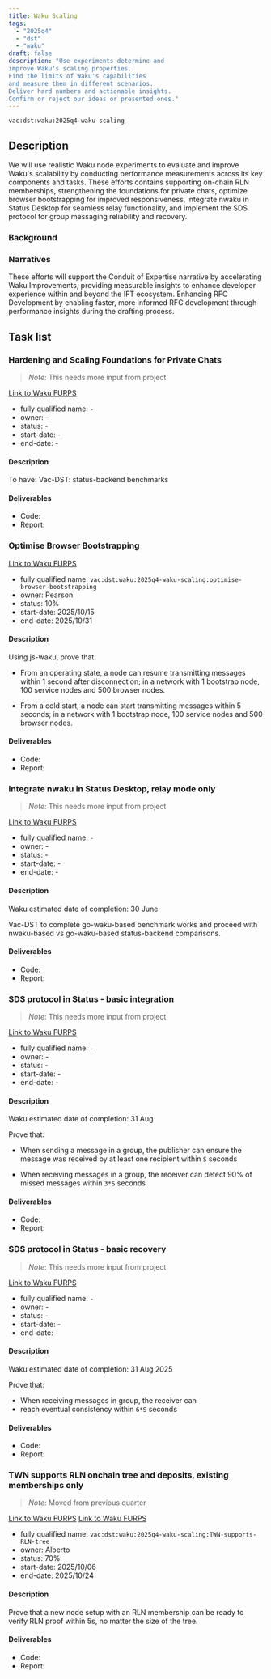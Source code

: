 ```yaml
---
title: Waku Scaling
tags:
  - "2025q4"
  - "dst"
  - "waku"
draft: false
description: "Use experiments determine and
improve Waku's scaling properties.
Find the limits of Waku's capabilities
and measure them in different scenarios.
Deliver hard numbers and actionable insights.
Confirm or reject our ideas or presented ones."
---
```


`vac:dst:waku:2025q4-waku-scaling`

## Description

We will use realistic Waku node experiments to evaluate
and improve Waku's scalability by conducting
performance measurements across its key components and tasks.
These efforts contains supporting on-chain RLN memberships,
strengthening the foundations for private chats, optimize 
browser bootstrapping for improved responsiveness, 
integrate nwaku in Status Desktop for seamless relay functionality,
and implement the SDS protocol for group messaging reliability and recovery.


### Background

### Narratives

These efforts will support the Conduit of Expertise narrative by
accelerating Waku Improvements,
providing measurable insights
to enhance developer experience
within and beyond the IFT ecosystem.
Enhancing RFC Development by enabling faster,
more informed RFC development
through performance insights during the drafting process.

## Task list


### Hardening and Scaling Foundations for Private Chats
> *Note*: This needs more input from project

[Link to Waku FURPS](https://github.com/waku-org/pm/blob/master/draft-roadmap/hardening_and_scaling_foundation_for_private_chat.md#hardening-and-scaling-foundations-for-private-chats)

* fully qualified name: `-`
* owner: -
* status: -
* start-date: -
* end-date: -

#### Description

To have: Vac-DST: status-backend benchmarks

#### Deliverables
- Code: 
- Report:


### Optimise Browser Bootstrapping

[Link to Waku FURPS](https://github.com/waku-org/pm/blob/master/draft-roadmap/improve_devex_api_twn_metrics_docs.md#optimise-browser-bootstrapping)

* fully qualified name: `vac:dst:waku:2025q4-waku-scaling:optimise-browser-bootstrapping`
* owner: Pearson
* status: 10%
* start-date: 2025/10/15
* end-date: 2025/10/31

#### Description

Using js-waku, prove that:
- From an operating state, a node can 
resume transmitting messages within 1 second 
after disconnection; in a network with 1 bootstrap node,
100 service nodes and 500 browser nodes.

- From a cold start, a node can start transmitting 
messages within 5 seconds; in a network with 1 bootstrap
node, 100 service nodes and 500 browser nodes.

#### Deliverables
- Code: 
- Report:



### Integrate nwaku in Status Desktop, relay mode only
> *Note*: This needs more input from project

[Link to Waku FURPS](https://github.com/waku-org/pm/blob/master/draft-roadmap/integrate_nwaku_in_status_desktop_relay_mode_only.md#integrate-nwaku-in-status-desktop-relay-mode-only)

* fully qualified name: `-`
* owner: -
* status: -
* start-date: -
* end-date: -

#### Description

Waku estimated date of completion: 30 June

Vac-DST to complete go-waku-based benchmark works and proceed with
nwaku-based vs go-waku-based status-backend comparisons.

#### Deliverables
- Code: 
- Report:


### SDS protocol in Status - basic integration

> *Note*: This needs more input from project

[Link to Waku FURPS](https://github.com/waku-org/pm/blob/master/draft-roadmap/introduce_e2e_reliability_in_status.md#sds-protocol-in-status---basic-integration)

* fully qualified name: `-`
* owner: -
* status: -
* start-date: -
* end-date: -

#### Description
Waku estimated date of completion: 31 Aug

Prove that:
- When sending a message in a group, the publisher
can ensure the message was received by at least one 
recipient within `S` seconds

- When receiving messages in a group, the receiver
can detect 90% of missed messages within `3*S` seconds


#### Deliverables
- Code:
- Report:



### SDS protocol in Status - basic recovery

> *Note*: This needs more input from project

[Link to Waku FURPS](https://github.com/waku-org/pm/blob/master/draft-roadmap/introduce_e2e_reliability_in_status.md#sds-protocol-in-status---basic-recovery)

* fully qualified name: `-`
* owner: -
* status: -
* start-date: -
* end-date: -

#### Description
Waku estimated date of completion: 31 Aug 2025

Prove that:
- When receiving messages in group, the receiver can 
- reach eventual consistency within `6*S` seconds

#### Deliverables
- Code:
- Report:


### TWN supports RLN onchain tree and deposits, existing memberships only
> *Note*: Moved from previous quarter

[Link to Waku FURPS](https://github.com/waku-org/pm/blob/master/draft-roadmap/deploy_rln_onchain_tree_on_l2_testnet.md#twn-supports-rln-onchain-tree-and-deposits-existing-memberships-only)
[Link to Waku FURPS](https://github.com/waku-org/pm/blob/master/draft-roadmap/rln_mainnet.md#twn-supports-rln-onchain-tree-and-deposits-existing-memberships-only)

* fully qualified name: `vac:dst:waku:2025q4-waku-scaling:TWN-supports-RLN-tree`
* owner: Alberto
* status: 70%
* start-date: 2025/10/06
* end-date: 2025/10/24

#### Description
Prove that a new node setup with an RLN membership can be ready
to verify RLN proof within 5s, no matter the size of the tree.

#### Deliverables
- Code: 
- Report:
